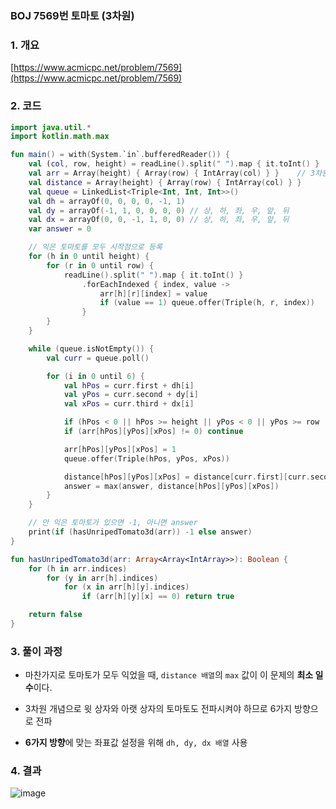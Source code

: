 ### BOJ 7569번 토마토 (3차원)

### 1. 개요

[https://www.acmicpc.net/problem/7569](https://www.acmicpc.net/problem/7569)

### 2. 코드

```kotlin
import java.util.*
import kotlin.math.max

fun main() = with(System.`in`.bufferedReader()) {
    val (col, row, height) = readLine().split(" ").map { it.toInt() }
    val arr = Array(height) { Array(row) { IntArray(col) } }    // 3차원 배열
    val distance = Array(height) { Array(row) { IntArray(col) } }
    val queue = LinkedList<Triple<Int, Int, Int>>()
    val dh = arrayOf(0, 0, 0, 0, -1, 1)
    val dy = arrayOf(-1, 1, 0, 0, 0, 0) // 상, 하, 좌, 우, 앞, 뒤
    val dx = arrayOf(0, 0, -1, 1, 0, 0) // 상, 하, 좌, 우, 앞, 뒤
    var answer = 0

    // 익은 토마토를 모두 시작점으로 등록
    for (h in 0 until height) {
        for (r in 0 until row) {
            readLine().split(" ").map { it.toInt() }
                .forEachIndexed { index, value ->
                    arr[h][r][index] = value
                    if (value == 1) queue.offer(Triple(h, r, index))
                }
        }
    }

    while (queue.isNotEmpty()) {
        val curr = queue.poll()

        for (i in 0 until 6) {
            val hPos = curr.first + dh[i]
            val yPos = curr.second + dy[i]
            val xPos = curr.third + dx[i]

            if (hPos < 0 || hPos >= height || yPos < 0 || yPos >= row || xPos < 0 || xPos >= col) continue
            if (arr[hPos][yPos][xPos] != 0) continue

            arr[hPos][yPos][xPos] = 1
            queue.offer(Triple(hPos, yPos, xPos))

            distance[hPos][yPos][xPos] = distance[curr.first][curr.second][curr.third] + 1
            answer = max(answer, distance[hPos][yPos][xPos])
        }
    }

    // 안 익은 토마토가 있으면 -1, 아니면 answer
    print(if (hasUnripedTomato3d(arr)) -1 else answer)
}

fun hasUnripedTomato3d(arr: Array<Array<IntArray>>): Boolean {
    for (h in arr.indices)
        for (y in arr[h].indices)
            for (x in arr[h][y].indices)
                if (arr[h][y][x] == 0) return true

    return false
}
```

### 3. 풀이 과정

- 마찬가지로 토마토가 모두 익었을 때, `distance 배열`의 `max` 값이 이 문제의 **최소 일수**이다.

- 3차원 개념으로 윗 상자와 아랫 상자의 토마토도 전파시켜야 하므로 6가지 방향으로 전파

- **6가지 방향**에 맞는 좌표값 설정을 위해 `dh, dy, dx 배열` 사용

### 4. 결과

![image](https://user-images.githubusercontent.com/24761073/88663536-bdadef80-d116-11ea-9285-fff4a41f5d2b.png)